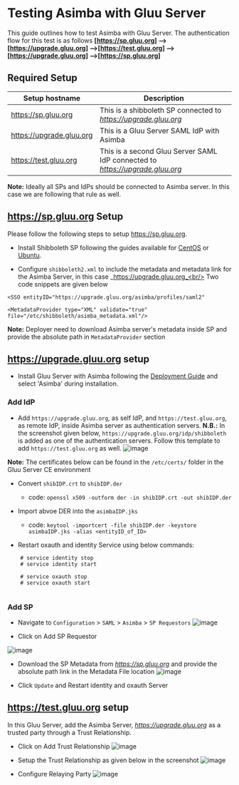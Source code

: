 # Testing Asimba with Gluu Server
This guide outlines how to test Asimba with Gluu Server.
The authentication flow for this test is as follows
**[https://sp.gluu.org] --> [https://upgrade.gluu.org] -->[https://test.gluu.org] -->[https://upgrade.gluu.org] -->[https://sp.gluu.org]**

## Required Setup

|Setup hostname|Description|
|--------------|-----------|
|https://sp.gluu.org|This is a shibboleth SP connected to _https://upgrade.gluu.org_|
|https://upgrade.gluu.org| This is a Gluu Server SAML IdP with Asimba|
|https://test.gluu.org|This is a second Gluu Server SAML IdP connected to _https://upgrade.gluu.org_ |

**Note:** Ideally all SPs and IdPs should be connected to Asimba server. 
In this case we are following that rule as well.

## https://sp.gluu.org Setup
Please follow the following steps to setup https://sp.gluu.org.

* Install Shibboleth SP following the guides available for 
[CentOS](./integration/saml-sp/#configuring-apache-shibboleth-sp-in-centos) 
or [Ubuntu](./integration/saml-sp/#super-quick-ubuntu-shib-apache-install).

* Configure `shibboleth2.xml` to include the metadata and metadata link 
for the Asimba Server, in this case _https://upgrade.gluu.org_<br/>
Two code snippets are given below <br/>
```
<SSO entityID="https://upgrade.gluu.org/asimba/profiles/saml2"
```
```
<MetadataProvider type="XML" validate="true" file="/etc/shibboleth/asimba_metadata.xml"/>
```
**Note:** Deployer need to download Asimba server's metadata inside SP and provide the absolute path in `MetadataProvider` section

## https://upgrade.gluu.org setup
* Install Gluu Server with Asimba following the [Deployment Guide](../installation-guide/install.md) 
and select 'Asimba' during installation. 

### Add IdP
* Add `https://upgrade.gluu.org`, as self IdP, and `https://test.gluu.org`, 
as remote IdP, inside Asimba server as authentication servers. 
**N.B.:** In the screenshot given below, `https://upgrade.gluu.org/idp/shibboleth` 
is added as one of the authentication servers. Follow this template to add 
`https://test.gluu.org` as well.
![image](../img/admin-guide/asimba/asimba.png)

**Note:** The certificates below can be found in the `/etc/certs/` 
folder in the Gluu Server CE environment

* Convert `shibIDP.crt` to `shibIDP.der`
   - code: ```openssl x509 -outform der -in shibIDP.crt -out shibIDP.der```

* Import abvoe DER into the `asimbaIDP.jks`
   - code: ```keytool -importcert -file shibIDP.der -keystore asimbaIDP.jks -alias <entityID_of_ID>```

* Restart  oxauth and identity Service using below commands:

```
    # service identity stop
    # service identity start
    
    # service oxauth stop
    # service oxauth start
    
```
### Add SP
* Navigate to `Configuration` > `SAML` > `Asimba` > `SP Requestors` 
![image](../img/admin-guide/asimba/sp-requestor.png)

* Click on Add SP Requestor 

![image](../img/admin-guide/asimba/add-sp-requestor.png)

* Download the SP Metadata from _https://sp.gluu.org_ and provide 
the absolute path link in the Metadata File location 
![image](../img/admin-guide/asimba/add-sp-requestor1.png)

* Click `Update` and Restart identity and oxauth Server

## https://test.gluu.org setup
In this Gluu Server, add the Asimba Server, _https://upgrade.gluu.org_ as a 
trusted party through a Trust Relationship.

* Click on Add Trust Relationship 
![image](../img/admin-guide/asimba/admin_saml_create.png)

* Setup the Trust Relationship as given below in the screenshot
![image](../img/admin-guide/asimba/tr.png)

* Configure Relaying Party
![image](../img/admin-guide/asimba/rp_configuration.png)
